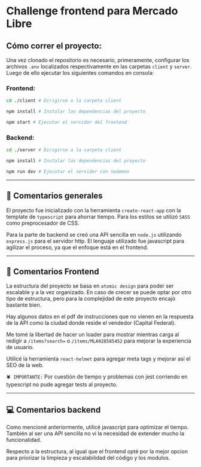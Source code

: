 # Challenge frontend para Mercado Libre

## Cómo correr el proyecto:
Una vez clonado el repositorio es necesario, primeramente, configurar los archivos `.env` localizados respectivamente en las carpetas `client` y `server`. Luego de ello ejecutar los siguientes comandos en consola:
### Frontend:
```bash
cd ./client # Dirigirse a la carpeta client

npm install # Instalar las dependencias del proyecto

npm start # Ejecutar el servidor del frontend
```


### Backend:
```bash
cd ./server # Dirigirse a la carpeta client

npm install # Instalar las dependencias del proyecto

npm run dev # Ejecutar el servidor con nodemon
```
---

## 🍟 Comentarios generales
El proyecto fue inicializado con la herramienta `create-react-app` con la template de `typescript` para ahorrar tiempo. Para los estilos se utilizó `SASS` como preprocesador de CSS.

Para la parte de backend se creó una API sencilla en `node.js` utilizando `express.js` para el servidor http. El lenguaje utilizado fue javascript para agilizar el proceso, ya que el enfoque está en el frontend.

---

## 👀 Comentarios Frontend
La estructura del proyecto se basa en `atomic design` para poder ser escalable y a la vez organizado. En caso de crecer se puede optar por otro tipo de estructura, pero para la complejidad de este proyecto encajó bastante bien.

Hay algunos datos en el pdf de instrucciones que no vienen en la respuesta de la API como la ciudad donde reside el vendedor (Capital Federal).

Me tomé la libertad de hacer un loader para mostrar mientras carga al redigir a `/items?search=` o `/items/MLA928585452` para mejorar la experiencia de usuario.

Utilicé la herramienta `react-helmet` para agregar meta tags y mejorar así el SEO de la web.

`🕷️ IMPORTANTE:` Por cuestión de tiempo y problemas con jest corriendo en typescript no pude agregar tests al proyecto.

---

## 💻 Comentarios backend
Como mencioné anteriormente, utilicé javascript para optimizar el tiempo. También al ser una API sencilla no vi la necesidad de extender mucho la funcionalidad.

Respecto a la estructura, al igual que el frontend opté por la mejor opcion para priorizar la limpieza y escalabilidad del código y los modulos.
